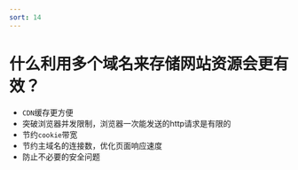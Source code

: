 ```yaml
---
sort: 14
---
```




# 什么利用多个域名来存储网站资源会更有效？

* `CDN`缓存更方便
* 突破浏览器并发限制，浏览器一次能发送的http请求是有限的
* 节约`cookie`带宽
* 节约主域名的连接数，优化页面响应速度
* 防止不必要的安全问题